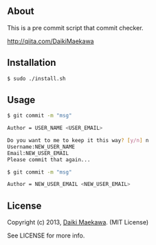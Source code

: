 ## About

This is a pre commit script that commit checker.

http://qiita.com/DaikiMaekawa

## Installation

```sh
$ sudo ./install.sh
```

## Usage

```bash
$ git commit -m "msg"

Author = USER_NAME <USER_EMAIL>
```

```bash
Do you want to me to keep it this way? [y/n] n
Username:NEW_USER_NAME
Email:NEW_USER_EMAIL
Please commit that again...
```

```bash
$ git commit -m "msg"

Author = NEW_USER_EMAIL <NEW_USER_EMAIL>
```

## License

Copyright (c) 2013, [Daiki Maekawa](http://daikimaekawa.strikingly.com/). (MIT License)

See LICENSE for more info.

